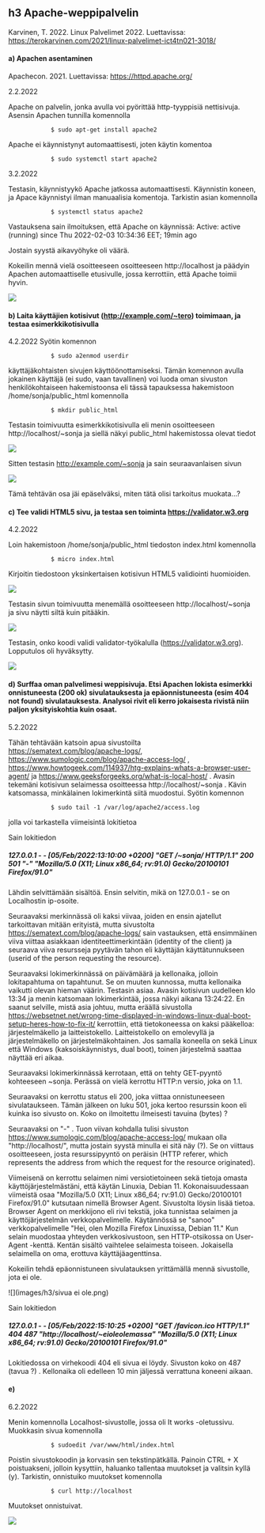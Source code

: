## h3 Apache-weppipalvelin

Karvinen, T. 2022. Linux Palvelimet 2022. Luettavissa: https://terokarvinen.com/2021/linux-palvelimet-ict4tn021-3018/

#### a) Apachen asentaminen

Apachecon. 2021. Luettavissa: https://httpd.apache.org/

2.2.2022

Apache on palvelin, jonka avulla voi pyörittää http-tyyppisiä nettisivuja. Asensin Apachen tunnilla komennolla

                $ sudo apt-get install apache2
                
Apache ei käynnistynyt automaattisesti, joten käytin komentoa 

                $ sudo systemctl start apache2
                
3.2.2022
   
Testasin, käynnistyykö Apache jatkossa automaattisesti. Käynnistin koneen, ja Apace käynnistyi ilman manuaalisia komentoja. Tarkistin asian komennolla

                $ systemctl status apache2

Vastauksena sain ilmoituksen, että Apache on käynnissä: Active: active (running) since Thu 2022-02-03 10:34:36 EET; 19min ago

Jostain syystä aikavyöhyke oli väärä.

Kokeilin mennä vielä osoitteeseen osoitteeseen http://localhost ja päädyin Apachen automaattiselle etusivulle, jossa kerrottiin, että Apache toimii hyvin.

![](images/h3/apacheFrontpage.png)

#### b) Laita käyttäjien kotisivut (http://example.com/~tero) toimimaan, ja testaa esimerkkikotisivulla

4.2.2022
 Syötin komennon
 
                $ sudo a2enmod userdir
                
käyttäjäkohtaisten sivujen käyttöönottamiseksi. Tämän komennon avulla jokainen käyttäjä (ei sudo, vaan tavallinen) voi luoda oman sivuston henkilökohtaiseen hakemistoonsa eli tässä tapauksessa hakemistoon /home/sonja/public_html komennolla

                $ mkdir public_html

Testasin toimivuutta esimerkkikotisivulla eli menin osoitteeseen http://localhost/~sonja ja siellä näkyi public_html hakemistossa olevat tiedot

![](images/h3/localhostSonja.png)

Sitten testasin http://example.com/~sonja ja sain seuraavanlaisen sivun

![](images/h3/examplecom.png)

Tämä tehtävän osa jäi epäselväksi, miten tätä olisi tarkoitus muokata...?




#### c) Tee validi HTML5 sivu, ja testaa sen toiminta https://validator.w3.org

4.2.2022

Loin hakemistoon /home/sonja/public_html tiedoston index.html komennolla

                $ micro index.html

Kirjoitin tiedostoon yksinkertaisen kotisivun HTML5 validiointi huomioiden.

![](images/h3/htmlFile.png)

Testasin sivun toimivuutta menemällä osoitteeseen http://localhost/~sonja ja sivu näytti siltä kuin pitääkin.

![](images/h3/homepageWorks.png)

Testasin, onko koodi validi validator-työkalulla (https://validator.w3.org). Lopputulos oli hyväksytty.

![](images/h3/htmlpageOK.png)


        
        

#### d) Surffaa oman palvelimesi weppisivuja. Etsi Apachen lokista esimerkki onnistuneesta (200 ok) sivulatauksesta ja epäonnistuneesta (esim 404 not found) sivulatauksesta. Analysoi rivit eli kerro jokaisesta rivistä niin paljon yksityiskohtia kuin osaat.

5.2.2022

Tähän tehtävään katsoin apua sivustoilta https://sematext.com/blog/apache-logs/, https://www.sumologic.com/blog/apache-access-log/ , https://www.howtogeek.com/114937/htg-explains-whats-a-browser-user-agent/ ja https://www.geeksforgeeks.org/what-is-local-host/ .
Avasin tekemäni kotisivun selaimessa osoitteessa http://localhost/~sonja . Kävin katsomassa, minkälainen lokimerkintä siitä muodostui. Syötin komennon

                $ sudo tail -1 /var/log/apache2/access.log
                
jolla voi tarkastella viimeisintä lokitietoa
               
Sain lokitiedon

##### 127.0.0.1 - - [05/Feb/2022:13:10:00 +0200] "GET /~sonja/ HTTP/1.1" 200 501 "-" "Mozilla/5.0 (X11; Linux x86_64; rv:91.0) Gecko/20100101 Firefox/91.0"

Lähdin selvittämään sisältöä. Ensin selvitin, mikä on 127.0.0.1 - se on Localhostin ip-osoite.

Seuraavaksi merkinnässä oli kaksi viivaa, joiden en ensin ajatellut tarkoittavan mitään erityistä, mutta sivustolta https://sematext.com/blog/apache-logs/ sain vastauksen, että ensimmäinen viiva viittaa asiakkaan identiteettimerkintään (identity of the client) ja seuraava viiva resursseja pyytävän tahon eli käyttäjän käyttätunnukseen (userid of the person requesting the resource). 

Seuraavaksi lokimerkinnässä on päivämäärä ja kellonaika, jolloin lokitapahtuma on tapahtunut. Se on muuten kunnossa, mutta kellonaika vaikutti olevan hieman väärin. Testasin asiaa. Avasin kotisivun uudelleen klo 13:34 ja menin katsomaan lokimerkintää, jossa näkyi aikana 13:24:22. En saanut selville, mistä asia johtuu, mutta eräällä sivustolla https://websetnet.net/wrong-time-displayed-in-windows-linux-dual-boot-setup-heres-how-to-fix-it/ kerrottiin, että tietokoneessa on kaksi pääkelloa: järjestelmäkello ja laitteistokello. Laitteistokello on emolevyllä ja järjestelmäkello on järjestelmäkohtainen. Jos samalla koneella on sekä Linux että Windows (kaksoiskäynnistys, dual boot), toinen järjestelmä saattaa näyttää eri aikaa.

Seuraavaksi lokimerkinnässä kerrotaan, että on tehty GET-pyyntö kohteeseen ~sonja. Perässä on vielä kerrottu HTTP:n versio, joka on 1.1.

Seuraavaksi on kerrottu status eli 200, joka viittaa onnistuneeseen sivulataukseen. Tämän jälkeen on luku 501, joka kertoo resurssin koon eli kuinka iso sivusto on. Koko on ilmoitettu ilmeisesti tavuina (bytes) ?

Seuraavaksi on "-" . Tuon viivan kohdalla tulisi sivuston https://www.sumologic.com/blog/apache-access-log/ mukaan olla "http://localhost/", mutta jostain syystä minulla ei sitä näy (?). Se on viittaus osoitteeseen, josta resurssipyyntö on peräisin (HTTP referer, which represents the address from which the request for the resource originated).

Viimeisenä on kerrottu selaimen nimi versiotietoineen sekä tietoja omasta käyttöjärjestelmästäni, että käytän Linuxia, Debian 11. Kokonaisuudessaan viimeistä osaa "Mozilla/5.0 (X11; Linux x86_64; rv:91.0) Gecko/20100101 Firefox/91.0" kutsutaan nimellä Browser Agent. Sivustolta löysin lisää tietoa. Browser Agent  on merkkijono eli rivi tekstiä, joka tunnistaa selaimen ja käyttöjärjestelmän verkkopalvelimelle. Käytännössä se "sanoo" verkkopalvelimelle "Hei, olen Mozilla Firefox Linuxissa, Debian 11." Kun selain muodostaa yhteyden verkkosivustoon, sen HTTP-otsikossa on User-Agent -kenttä. Kentän sisältö vaihtelee selaimesta toiseen. Jokaisella selaimella on oma, erottuva käyttäjäagenttinsa. 

Kokeilin tehdä epäonnistuneen sivulatauksen yrittämällä mennä sivustolle, jota ei ole.

![](images/h3/sivua ei ole.png)

Sain lokitiedon

##### 127.0.0.1 - - [05/Feb/2022:15:10:25 +0200] "GET /favicon.ico HTTP/1.1" 404 487 "http://localhost/~eioleolemassa" "Mozilla/5.0 (X11; Linux x86_64; rv:91.0) Gecko/20100101 Firefox/91.0"

Lokitiedossa on virhekoodi 404 eli sivua ei löydy. Sivuston koko on 487 (tavua ?) . Kellonaika oli edelleen 10 min jäljessä verrattuna koneeni aikaan.


#### e)

6.2.2022

Menin komennolla Localhost-sivustolle, jossa oli It works -oletussivu. Muokkasin sivua komennolla

                $ sudoedit /var/www/html/index.html
 
Poistin sivustokoodin ja korvasin sen tekstinpätkällä. Painoin CTRL + X poistuakseni, jolloin kysyttiin, haluanko tallentaa muutokset ja valitsin kyllä (y). Tarkistin, onnistuiko muutokset komennolla

                $ curl http://localhost
                
Muutokset onnistuivat.

![](images/h3/editCode.png)



